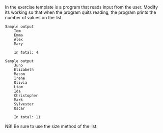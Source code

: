 In the exercise template is a program that reads input from the user. Modify its working so that when the program quits reading, the program prints the number of values on the list.

    Sample output
        Tom
        Emma
        Alex
        Mary

        In total: 4

    Sample output
        Juno
        Elizabeth
        Mason
        Irene
        Olivia
        Liam
        Ida
        Christopher
        Mark
        Sylvester
        Oscar

        In total: 11

NB! Be sure to use the size method of the list.